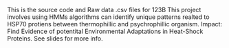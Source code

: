 This is the source code and Raw data .csv files for 123B 
This project involves using HMMs algorithms can identify unique patterns realted to HSP70 protiens between thermophillic and psychrophillic organism. Impact: Find Evidence of potentital Environmental Adaptations in Heat-Shock Proteins. See slides for more info. 
